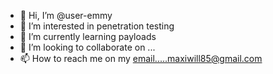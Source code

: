 - 👋 Hi, I’m @user-emmy
- 👀 I’m interested in penetration testing
- 🌱 I’m currently learning payloads
- 💞️ I’m looking to collaborate on ...
- 📫 How to reach me on my email.....maxiwill85@gmail.com

<!---
user-emmy/user-emmy is a ✨ special ✨ repository because its `README.md` (this file) appears on your GitHub profile.
You can click the Preview link to take a look at your changes.
--->
